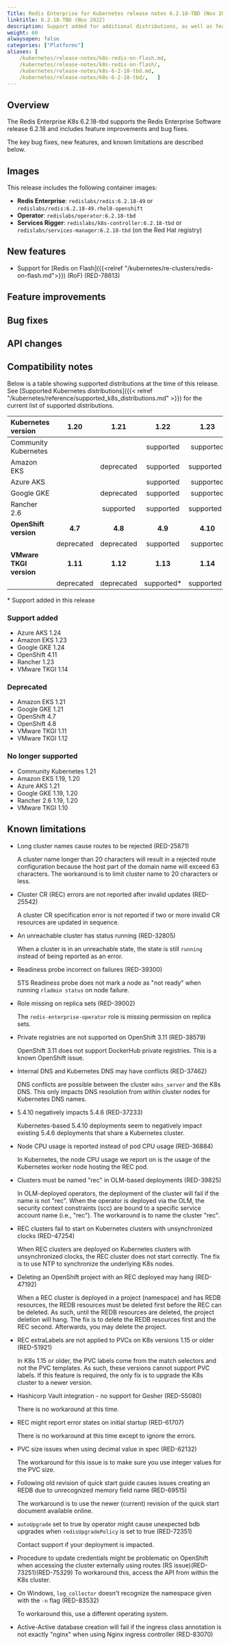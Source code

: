 ```yaml
---
Title: Redis Enterprise for Kubernetes release notes 6.2.18-TBD (Nov 2022)
linktitle: 6.2.18-TBD (Nov 2022)
description: Support added for additional distributions, as well as feature improvements and bug fixes. 
weight: 60
alwaysopen: false
categories: ["Platforms"]
aliases: [
    /kubernetes/release-notes/k8s-redis-on-flash.md,
    /kubernetes/release-notes/k8s-redis-on-flash/, 
    /kubernetes/release-notes/k8s-6-2-18-tbd.md,
    /kubernetes/release-notes/k8s-6-2-18-tbd/,   ]
---
```

## Overview

The Redis Enterprise K8s 6.2.18-tbd supports the Redis Enterprise Software release 6.2.18 and includes feature improvements and bug fixes.

The key bug fixes, new features, and known limitations are described below.

## Images

This release includes the following container images:

* **Redis Enterprise**: `redislabs/redis:6.2.18-49` or  `redislabs/redis:6.2.18-49.rhel8-openshift`
* **Operator**: `redislabs/operator:6.2.18-tbd`
* **Services Rigger**: `redislabs/k8s-controller:6.2.18-tbd` or `redislabs/services-manager:6.2.18-tbd` (on the Red Hat registry)

## New features

* Support for [Redis on Flash]({{<relref "/kubernetes/re-clusters/redis-on-flash.md">}}) (RoF) (RED-78613)

## Feature improvements

## Bug fixes

## API changes

## Compatibility notes

Below is a table showing supported distributions at the time of this release. See [Supported Kubernetes distributions]({{< relref "/kubernetes/reference/supported_k8s_distributions.md" >}}) for the current list of supported distributions.

| **Kubernetes version**  | 1.20       | 1.21       | 1.22       | 1.23       | 1.24       |
|:------------------------|:----------:|:----------:|:----------:|:----------:|:----------:|
 | Community Kubernetes   |            |            | supported  | supported  | supported |
| Amazon EKS              |            | deprecated | supported  | supported* |
| Azure AKS               |            |            | supported  | supported  | supported* |
| Google GKE              |            | deprecated | supported  | supported  | supported* |
| Rancher 2.6             |            | supported  | supported  | supported* |            |
| **OpenShift version**   | **4.7**    | **4.8**    | **4.9**    | **4.10**   | **4.11**   |
|                         | deprecated | deprecated | supported  | supported  | supported* |
| **VMware TKGI version** | **1.11**   | **1.12**   | **1.13**   | **1.14**   | **1.15**   |
|                         | deprecated | deprecated | supported* | supported* |            |

\* Support added in this release  

### Support added

* Azure AKS 1.24
* Amazon EKS 1.23
* Google GKE 1.24
* OpenShift 4.11
* Rancher 1.23
* VMware TKGI 1.14

### Deprecated

* Amazon EKS 1.21
* Google GKE 1.21
* OpenShift 4.7
* OpenShift 4.8
* VMware TKGI 1.11
* VMware TKGI 1.12

### No longer supported

* Community Kubernetes 1.21
* Amazon EKS 1.19, 1.20
* Azure AKS 1.21
* Google GKE 1.19, 1.20
* Rancher 2.6 1.19, 1.20
* VMware TKGI 1.10

## Known limitations

* Long cluster names cause routes to be rejected  (RED-25871)

  A cluster name longer than 20 characters will result in a rejected route configuration because the host part of the domain name will exceed 63 characters. The workaround is to limit cluster name to 20 characters or less.

* Cluster CR (REC) errors are not reported after invalid updates (RED-25542)
  
  A cluster CR specification error is not reported if two or more invalid CR resources are updated in sequence.

* An unreachable cluster has status running (RED-32805)
  
  When a cluster is in an unreachable state, the state is still `running` instead of being reported as an error.

* Readiness probe incorrect on failures (RED-39300)

  STS Readiness probe does not mark a node as "not ready" when running `rladmin status` on node failure.

* Role missing on replica sets (RED-39002)

  The `redis-enterprise-operator` role is missing permission on replica sets.

* Private registries are not supported on OpenShift 3.11 (RED-38579)

  OpenShift 3.11 does not support DockerHub private registries. This is a known OpenShift issue.

* Internal DNS and Kubernetes DNS may have conflicts (RED-37462)

  DNS conflicts are possible between the cluster `mdns_server` and the K8s DNS. This only impacts DNS resolution from within cluster nodes for Kubernetes DNS names.

* 5.4.10 negatively impacts 5.4.6 (RED-37233)

  Kubernetes-based 5.4.10 deployments seem to negatively impact existing 5.4.6 deployments that share a Kubernetes cluster.

* Node CPU usage is reported instead of pod CPU usage (RED-36884)

  In Kubernetes, the node CPU usage we report on is the usage of the Kubernetes worker node hosting the REC pod.

* Clusters must be named "rec" in OLM-based deployments (RED-39825)

  In OLM-deployed operators, the deployment of the cluster will fail if the name is not "rec". When the operator is deployed via the OLM, the security context constraints (scc) are bound to a specific service account name (i.e., "rec"). The workaround is to name the cluster "rec".

* REC clusters fail to start on Kubernetes clusters with unsynchronized clocks (RED-47254)

  When REC clusters are deployed on Kubernetes clusters with unsynchronized clocks, the REC cluster does not start correctly. The fix is to use NTP to synchronize the underlying K8s nodes.

* Deleting an OpenShift project with an REC deployed may hang (RED-47192)

  When a REC cluster is deployed in a project (namespace) and has REDB resources, the REDB resources must be deleted first before the REC can be deleted. As such, until the REDB resources are deleted, the project deletion will hang. The fix is to delete the REDB resources first and the REC second. Afterwards, you may delete the project.

* REC extraLabels are not applied to PVCs on K8s versions 1.15 or older (RED-51921)

  In K8s 1.15 or older, the PVC labels come from the match selectors and not the PVC templates. As such, these versions cannot support PVC labels. If this feature is required, the only fix is to upgrade the K8s cluster to a newer version.

* Hashicorp Vault integration - no support for Gesher (RED-55080)

  There is no workaround at this time.

* REC might report error states on initial startup (RED-61707)

  There is no workaround at this time except to ignore the errors.

* PVC size issues when using decimal value in spec (RED-62132)

  The workaround for this issue is to make sure you use integer values for the PVC size.

* Following old revision of quick start guide causes issues creating an REDB due to unrecognized memory field name (RED-69515)

  The workaround is to use the newer (current) revision of the quick start document available online.

* `autoUpgrade` set to true by operator might cause unexpected bdb upgrades when `redisUpgradePolicy` is set to true (RED-72351)

  Contact support if your deployment is impacted.

* Procedure to update credentials might be problematic on OpenShift when accessing the cluster externally using routes (RS issue)(RED-73251)(RED-75329)
  To workaround this, access the API from within the K8s cluster.

* On Windows, `log_collector` doesn't recognize the namespace given with the `-n` flag (RED-83532)

  To workaround this, use a different operating system.

* Active-Active database creation will fail if the ingress class annotation is not exactly "nginx" when using Nginx ingress controller (RED-83070)
